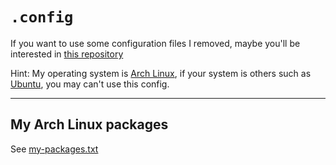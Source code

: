 # `.config`

If you want to use some configuration files I removed, maybe you'll be interested in [this repository](https://github.com/theniceboy/.config)

Hint: My operating system is [Arch Linux](https://archlinux.org), if your system is others such as [Ubuntu](https://www.ubuntu.com), you may can't use this config.

---

## My Arch Linux packages

See [my-packages.txt](my-packages.txt)
